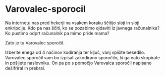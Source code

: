 # Varovalec-sporocil
Na internetu nas pred hekerji na vsakem koraku ščitijo sloji in sloji enkripcije.
Kdo pa nas ščiti, ko se pozabimo ojdaviti iz javnega računalnika? Ko pustimo odprt računalnik pa mimo pride mama?

Zato je tu Varovalec sporočil. 

Izberite enega od 4 načinov kodiranja ter ključ, vanj vpišite besedilo. Varovalec sporočil vam bo izpisal zakodirano sporočilo, ki ga nato skopirate in pošljete naslovniku.
On pa po s pomočjo Varovalca sporočil napisano dešifriral in prebral.
